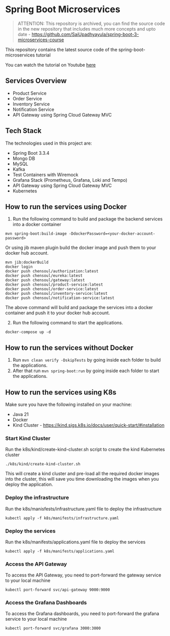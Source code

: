 # Spring Boot Microservices

> ATTENTION: This repository is archived, you can find the source code in the new repository that includes much more
> concepts and upto date - https://github.com/SaiUpadhyayula/spring-boot-3-microservices-course

This repository contains the latest source code of the spring-boot-microservices tutorial

You can watch the tutorial on Youtube [here](https://www.youtube.com/watch?v=mPPhcU7oWDU&t=20634s)

## Services Overview

- Product Service
- Order Service
- Inventory Service
- Notification Service
- API Gateway using Spring Cloud Gateway MVC

## Tech Stack

The technologies used in this project are:

- Spring Boot 3.3.4
- Mongo DB
- MySQL
- Kafka
- Test Containers with Wiremock
- Grafana Stack (Prometheus, Grafana, Loki and Tempo)
- API Gateway using Spring Cloud Gateway MVC
- Kubernetes

## How to run the services using Docker

1. Run the following command to build and package the backend services into a docker container

```shell
mvn spring-boot:build-image -DdockerPassword=<your-docker-account-password>
```

Or using jib maven plugin build the docker image and push them to your docker hub account.

```shell
mvn jib:dockerBuild
docker login
docker push chensoul/authorization:latest
docker push chensoul/eureka:latest
docker push chensoul/gateway:latest
docker push chensoul/product-service:latest
docker push chensoul/order-service:latest
docker push chensoul/inventory-service:latest
docker push chensoul/notification-service:latest
```

The above command will build and package the services into a docker container and push it to your docker hub account.

2. Run the following command to start the applications.

```shell
docker-compose up -d
```

## How to run the services without Docker

1. Run `mvn clean verify -DskipTests` by going inside each folder to build the applications.
2. After that run `mvn spring-boot:run` by going inside each folder to start the applications.

## How to run the services using K8s

Make sure you have the following installed on your machine:

- Java 21
- Docker
- Kind Cluster - https://kind.sigs.k8s.io/docs/user/quick-start/#installation

### Start Kind Cluster

Run the k8s/kind/create-kind-cluster.sh script to create the kind Kubernetes cluster

```shell
./k8s/kind/create-kind-cluster.sh
```

This will create a kind cluster and pre-load all the required docker images into the cluster, this will save you time
downloading the images when you deploy the application.

### Deploy the infrastructure

Run the k8s/manisfests/infrastructure.yaml file to deploy the infrastructure

```shell
kubectl apply -f k8s/manifests/infrastructure.yaml
```

### Deploy the services

Run the k8s/manifests/applications.yaml file to deploy the services

```shell
kubectl apply -f k8s/manifests/applications.yaml
```

### Access the API Gateway

To access the API Gateway, you need to port-forward the gateway service to your local machine

```shell
kubectl port-forward svc/api-gateway 9000:9000
```

### Access the Grafana Dashboards

To access the Grafana dashboards, you need to port-forward the grafana service to your local machine

```shell
kubectl port-forward svc/grafana 3000:3000
```
